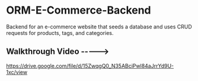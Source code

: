 # ORM-E-Commerce-Backend
Backend for an e-commerce website that seeds a database and uses CRUD requests for products, tags, and categories.


## Walkthrough Video ----->
https://drive.google.com/file/d/15ZwqgQ0_N35ABciPwl84aJrrYd9U-1xc/view
